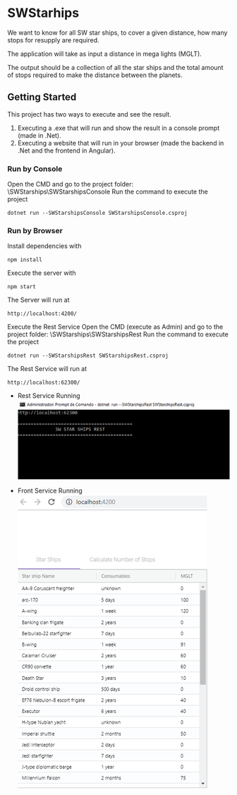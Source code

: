 # SWStarhips
We want to know for all SW star ships, to cover a given distance, how many stops for resupply are required.

The application will take as input a distance in mega lights (MGLT).

The output should be a collection of all the star ships and the total amount of stops required to make the distance between the planets.

## Getting Started

This project has two ways to execute and see the result. 
1) Executing a .exe that will run and show the result in a console prompt (made in .Net).
2) Executing a website that will run in your browser (made the backend in .Net and the frontend in Angular).

### Run by Console 
Open the CMD and go to the project folder: \SWStarships\SWStarshipsConsole
Run the command to execute the project
```
dotnet run --SWStarshipsConsole SWStarshipsConsole.csproj
```

### Run by Browser
Install dependencies with
```
npm install
```
Execute the server with
```
npm start
```
The Server will run at 
```
http://localhost:4200/
```

Execute the Rest Service
Open the CMD (execute as Admin) and go to the project folder: \SWStarships\SWStarshipsRest
Run the command to execute the project
```
dotnet run --SWStarshipsRest SWStarshipsRest.csproj
```
The Rest Service will run at 
```
http://localhost:62300/
```
* Rest Service Running
![Screenshot](screenshotRestServer.png)

* Front Service Running
![Screenshot](screenshotFrontServer.png)
